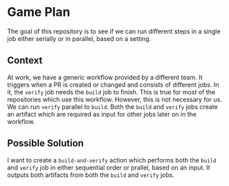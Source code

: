 # Game Plan

The goal of this repository is to see if we can run different steps in a single job either serially or in parallel, based on a setting.

## Context

At work, we have a generic workflow provided by a different team. It triggers when a PR is created or changed and consists of different jobs. In it, the `verify` job needs the `build` job to finish. This is true for most of the repositories which use this workflow. However, this is not necessary for us. We can run `verify` parallel to `build`. Both the `build` and `verify` jobs create an artifact which are required as input for other jobs later on in the workflow.

## Possible Solution

I want to create a `build-and-verify` action which performs both the `build` and `verify` job in either sequential order or prallel, based on an input. It outputs both artifacts from both the `build` and `verify` jobs.
